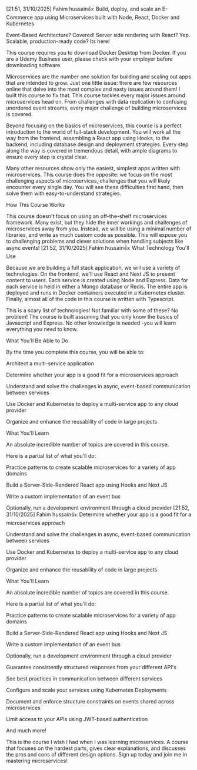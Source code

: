 [21:51, 31/10/2025] Fahim hussain👍: Build, deploy, and scale an E-Commerce app using Microservices built with Node, React, Docker and Kubernetes

Event-Based Architecture? Covered! Server side rendering with React? Yep. Scalable, production-ready code? Its here!

This course requires you to download Docker Desktop from Docker. If you are a Udemy Business user, please check with your employer before downloading software.

Microservices are the number one solution for building and scaling out apps that are intended to grow. Just one little issue: there are few resources online that delve into the most complex and nasty issues around them! I built this course to fix that. This course tackles every major issues around microservices head on. From challenges with data replication to confusing unordered event streams, every major challenge of building microservices is covered.

Beyond focusing on the basics of microservices, this course is a perfect introduction to the world of full-stack development. You will work all the way from the frontend, assembling a React app using Hooks, to the backend, including database design and deployment strategies. Every step along the way is covered in tremendous detail, with ample diagrams to ensure every step is crystal clear.

Many other resources show only the easiest, simplest apps written with microservices. This course does the opposite: we focus on the most challenging aspects of microservices, challenges that you will likely encounter every single day. You will see these difficulties first hand, then solve them with easy-to-understand strategies.

How This Course Works

This course doesn't focus on using an off-the-shelf microservices framework. Many exist, but they hide the inner workings and challenges of microservices away from you. Instead, we will be using a minimal number of libraries, and write as much custom code as possible. This will expose you to challenging problems and clever solutions when handling subjects like async events!
[21:52, 31/10/2025] Fahim hussain👍: What Technology You'll Use

Because we are building a full stack application, we will use a variety of technologies. On the frontend, we'll use React and Next JS to present content to users. Each service is created using Node and Express. Data for each service is held in either a Mongo database or Redis. The entire app is deployed and runs in Docker containers executed in a Kubernetes cluster. Finally, almost all of the code in this course is written with Typescript.

This is a scary list of technologies! Not familiar with some of these? No problem! The course is built assuming that you only know the basics of Javascript and Express. No other knowledge is needed -you will learn everything you need to know.

What You'll Be Able to Do

By the time you complete this course, you will be able to:

Architect a multi-service application

Determine whether your app is a good fit for a microservices approach

Understand and solve the challenges in async, event-based communication between services

Use Docker and Kubernetes to deploy a multi-service app to any cloud provider

Organize and enhance the reusability of code in large projects

What You'll Learn

An absolute incredible number of topics are covered in this course.

Here is a partial list of what you'll do:

Practice patterns to create scalable microservices for a variety of app domains

Build a Server-Side-Rendered React app using Hooks and Next JS

Write a custom implementation of an event bus

Optionally, run a development environment through a cloud provider
[21:52, 31/10/2025] Fahim hussain👍: Determine whether your app is a good fit for a microservices approach

Understand and solve the challenges in async, event-based communication between services

Use Docker and Kubernetes to deploy a multi-service app to any cloud provider

Organize and enhance the reusability of code in large projects

What You'll Learn

An absolute incredible number of topics are covered in this course.

Here is a partial list of what you'll do:

Practice patterns to create scalable microservices for a variety of app domains

Build a Server-Side-Rendered React app using Hooks and Next JS

Write a custom implementation of an event bus

Optionally, run a development environment through a cloud provider

Guarantee consistently structured responses from your different API's

See best practices in communication between different services

Configure and scale your services using Kubernetes Deployments

Document and enforce structure constraints on events shared across microservices

Limit access to your APIs using JWT-based authentication

And much more!

This is the course I wish I had when I was learning microservices. A course that focuses on the hardest parts, gives clear explanations, and discusses the pros and cons of different design options. Sign up today and join me in mastering microservices!
